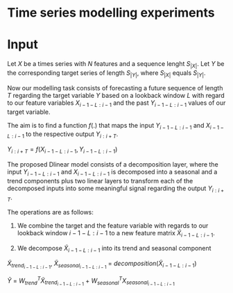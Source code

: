 # Time series modelling experiments

# Input

Let $X$ be a times series with $N$ features and a sequence lenght $S_{|X|}$. 
Let $Y$ be the corresponding target series of length $S_{|Y|}$, where $S_{|X|}$ equals $S_{|Y|}$. 

Now our modelling task consists of forecasting a future sequence of length $T$ regarding the target variable $Y$ based on a lookback window $L$
with regard to our feature variables $X_{i-1-L:i-1}$ and the past $Y_{i-1-L:i-1}$ values of our target variable. 

The aim is to find a function $f(.)$ that maps the input $Y_{i-1-L:i-1}$ and $X_{i-1-L:i-1}$ to the respective output $Y_{i:i+T}$. 

$Y_{i:i+T} = f(X_{i-1-L:i-1}, Y_{i-1-L:i-1})$


The proposed Dlinear model consists of a decomposition layer, where the input $Y_{i-1-L:i-1}$ and $X_{i-1-L:i-1}$ is decomposed into a seasonal and a trend components plus two linear layers to transform each of the decomposed inputs into some meaningful signal regarding the output $Y_{i:i+T}$. 

The operations are as follows: 


1. We combine the target and the feature variable with regards to our lookback window $i-1-L:i-1$ to a new feature matrix $\tilde{X}_{i-1-L:i-1}$. 

2. We decompose $\tilde{X}_{i-1-L:i-1}$ into its trend and seasonal component


$\tilde{X}_{trend_{i-1-L:i-1}}$, $\tilde{X}_{seasonal_{i-1-L:i-1}}$ = $decomposition(\tilde{X}_{i-1-L:i-1})$ 

$\tilde{Y}$ = $W_{trend}^T \tilde{X}_{trend_{i-1-L:i-1}}$ + $W_{seasonal}^T X_{seasonal_{i-1-L:i-1}}$